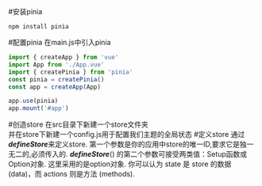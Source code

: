 #安装pinia
```
npm install pinia
```
#配置pinia
在main.js中引入pinia
```javascript
import { createApp } from 'vue'
import App from './App.vue'
import { createPinia } from 'pinia'
const pinia = createPinia()
const app = createApp(App)

app.use(pinia)
app.mount('#app')
```
#创造store
在src目录下新建一个store文件夹  
并在store下新建一个config.js用于配置我们主题的全局状态
#定义store
通过***defineStore***来定义store.
第一个参数是你的应用中store的唯一ID,要求它是独一无二的,必须传入的.
***defineStore***() 的第二个参数可接受两类值：Setup函数或Option对象.
这里采用的是option对象.
你可以认为 state 是 store 的数据 (data)，而 actions 则是方法 (methods).